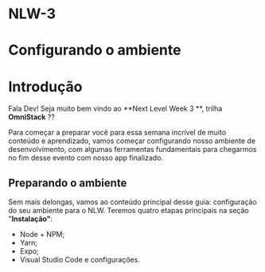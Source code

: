 # NLW-3

# Configurando o ambiente

# Introdução

Fala Dev! Seja muito bem vindo ao **Next Level Week 3 **, trilha **OmniStack** ?? 

Para começar a preparar você para essa semana incrível de muito conteúdo e aprendizado, vamos começar configurando nosso ambiente de desenvolvimento, com algumas ferramentas fundamentais para chegarmos no fim desse evento com nosso app finalizado.

## Preparando o ambiente

Sem mais delongas, vamos ao conteúdo principal desse guia: configuração do seu ambiente para o NLW. Teremos quatro etapas principais na seção "**Instalação"**: 

- Node + NPM;
- Yarn;
- Expo;
- Visual Studio Code e configurações.   
